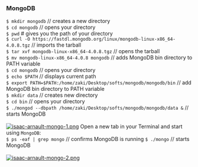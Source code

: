 ### MongoDB

`$ mkdir mongodb` // creates a new directory<br>
`$ cd mongodb` // opens your directory<br>
`$ pwd` # gives you the path of your directory<br>
`$ curl -O https://fastdl.mongodb.org/linux/mongodb-linux-x86_64-4.0.8.tgz` // imports the tarball<br>
`$ tar xvf mongodb-linux-x86_64-4.0.8.tgz` // opens the tarball<br>
`$ mv mongodb-linux-x86_64-4.0.8 mongodb` // adds MongoDB bin directory to PATH variable
<br>
`$ cd mongodb` // opens your directory<br>
`$ echo $PATH` // displays current path<br>
`$ export PATH=$PATH:/home/zaki/Desktop/softs/mongodb/mongodb/bin` // add MongoDB bin directory to PATH variable<br>
`$ mkdir data` // creates new directory<br>
`$ cd bin` // opens your directory<br>
`$ ./mongod --dbpath /home/zaki/Desktop/softs/mongodb/mongodb/data &` // starts MongoDB <br><br>
[![isaac-arnault-mongo-1.png](https://i.postimg.cc/0NBL2Prm/isaac-arnault-mongo-1.png)](https://postimg.cc/d7GW5M2t)
Open a new tab in your Terminal and start using `MongoDB`:<br>
`$ ps -eaf | grep mongo` // confirms MongoDB is running
`$ ./mongo` // starts MongoDB <br><br>
[![isaac-arnault-mongo-2.png](https://i.postimg.cc/d1XvXGGb/isaac-arnault-mongo-2.png)](https://postimg.cc/Fdj2kdWp)

